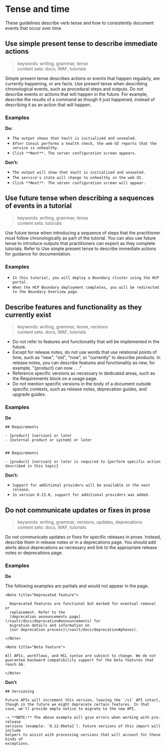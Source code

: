 # Tense and time

These guidelines describe verb tense and how to consistently document events that occur over time.

## Use simple present tense to describe immediate actions

> keywords: writing, grammar, tense   
content sets: docs, WAF, tutorials

Simple present tense describes actions or events that happen regularly, are currently happening, or are facts. Use present tense when describing chronological events, such as procedural steps and outputs. Do not describe events or actions that will happen in the future. For example, describe the results of a command as though it just happened, instead of describing it as an action that will happen. 

### Examples

**Do:**

- `The output shows that Vault is initialized and unsealed.`
- `After Consul performs a health check, the web UI reports that the service is unhealthy.`
- `Click **Next**. The server configuration screen appears.`

**Don't:**

- `The output will show that Vault is initialized and unsealed.`
- `The service's state will change to unhealthy in the web UI.`
- `Click **Next**. The server configuration screen will appear.`

## Use future tense when describing a sequences of events in a tutorial 

> keywords: writing, grammar, tense  
content sets: tutorials

Use future tense when introducing a sequence of steps that the practitioner must follow chronologically as part of the tutorial. You can also use future tense to introduce outputs that practitioners can expect as they complete tutorials. Refer to Use simple present tense to describe immediate actions for guidance for documentation.

### Examples

- `In this tutorial, you will deploy a Boundary cluster using the HCP portal.`
- `When the HCP Boundary deployment completes, you will be redirected to the Boundary Overview page.`


## Describe features and functionality as they currently exist 

> keywords: writing, grammar, tense, versions  
content sets: docs, WAF, tutorials

- Do not refer to features and functionality that will be implemented in the future. 
- Except for release notes, do not use words that use relational points of time, such as "new", "old", "now", or "currently" to describe products. In release notes, you can describe features and functionality as new, for example, "{product} can now . . ."
- Reference specific versions as necessary in dedicated areas, such as the Requirements block on a usage page.
- Do not mention specific versions in the body of a document outside specific contexts, such as release notes, deprecation guides, and upgrade guides.


### Examples

**Do**

```
## Requirements 

- {product} {version} or later
- {external product or system} or later
```

```

## Requirements 

- {product} {version} or later is required to {perform specific action described in this topic}
```

**Don't:**

- `Support for additional providers will be available in the next release.`
- `In version 0.13.0, support for additional providers was added.`

## Do not communicate updates or fixes in prose


> keywords: writing, grammar, versions, updates, deprecations  
content sets: docs, WAF, tutorials

Do not communicate updates or fixes for specific releases in prose. Instead, describe them in release notes or in a deprecations page. You should add alerts about deprecations as necessary and link to the appropriate release notes or deprecations page.

### Examples

**Do**

The following examples are partials and would not appear in the page.

```
<Note title="Deprecated feature">

  Deprecated features are functional but marked for eventual removal or
  replacement. Refer to the
  [deprecation announcements page](/vault/docs/deprecation#announcements) for
  migration details and information on
  [our deprecation process](/vault/docs/deprecation#phases).

</Note>
```

```
<Note title="Beta feature">

All APIs, workflows, and HCL syntax are subject to change. We do not guarantee backward compatibility support for the beta features that reach GA. 

</Note>
```

**Don't**

```
## Versioning 

Future APIs will increment this version, leaving the `/v1` API intact, though in the future we might deprecate certain features. In that case, we'll provide ample notice to migrate to the new API.
```

```
-> **NOTE:** The above example will give errors when working with pre-release
versions (example: `0.12.0beta1`). Future versions of this import will include
helpers to assist with processing versions that will account for these kinds of
exceptions.
```
